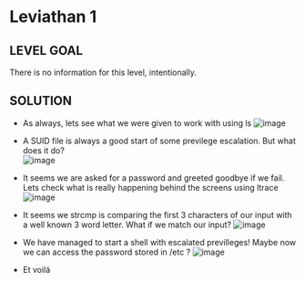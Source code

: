 # Leviathan 1

## LEVEL GOAL

There is no information for this level, intentionally.

## SOLUTION

- As always, lets see what we were given to work with using ls
 ![image](https://user-images.githubusercontent.com/44790709/201243634-b52cc05a-a074-46cf-8cac-c98e4d5666d4.png)

- A SUID file is always a good start of some previlege escalation. But what does it do?                        
 ![image](https://user-images.githubusercontent.com/44790709/201244152-592de533-81b5-4efe-8aaa-2fcf1df862ae.png)

- It seems we are asked for a password and greeted goodbye if we fail. Lets check what is really happening behind the screens using ltrace
 ![image](https://user-images.githubusercontent.com/44790709/201243857-b1486122-0164-4da1-8367-13ad27474bc8.png)

- It seems we strcmp is comparing the first 3 characters of our input with a well known 3 word letter. What if we match our input?
![image](https://user-images.githubusercontent.com/44790709/201244370-6bc31cf1-da25-4666-a031-a544682aa83b.png)

- We have managed to start a shell with escalated previlleges! Maybe now we can access the password stored in /etc ?
![image](https://user-images.githubusercontent.com/44790709/201244614-aa7c649e-d0bf-4913-ae30-81831a79878c.png)

- Et voilá

